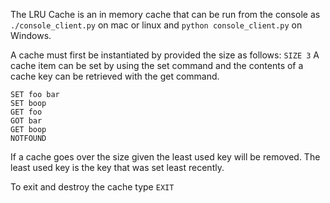 The LRU Cache is an in memory cache that can be run from the console as ```./console_client.py``` on mac or linux
and ```python console_client.py``` on Windows.

A cache must first be instantiated by provided the size as follows:
```SIZE 3```
A cache item can be set by using the set command and the contents of a cache key can be retrieved with the get command.
```
SET foo bar
SET boop
GET foo
GOT bar
GET boop
NOTFOUND
```

If a cache goes over the size given the least used key will be removed. The least used key is the key that was set
least recently.

To exit and destroy the cache type `EXIT`
